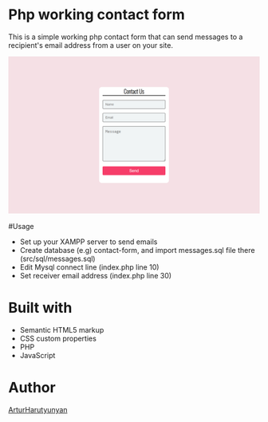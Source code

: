 # Php working contact form

This is a simple working php contact form that can send messages to a recipient's email address from a user on your site.

![.](./src/assets/preview.jpg)

#Usage

- Set up your XAMPP server to send emails
- Create database (e.g) contact-form, and import messages.sql file there (src/sql/messages.sql)
- Edit Mysql connect line (index.php line 10)
- Set receiver email address (index.php line 30)

# Built with

- Semantic HTML5 markup
- CSS custom properties
- PHP
- JavaScript

# Author

[ArturHarutyunyan](https://github.com/ArturHarutyunyan1)